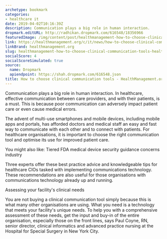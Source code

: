 ```yaml
---
archetype: bookmark
categories:
- healthcare it
date: 2019-04-02T10:16:39Z
description: Communication plays a big role in human interaction.
dropmark.editURL: http://radhikan.dropmark.com/616548/18356966
featuredImage: /img/content/post/healthmanagement-how-to-choose-clinical-communication-tools-healthmanagement-org.png
link: https://healthmanagement.org/c/it/news/how-to-choose-clinical-communication-tools
linkBrand: healthmanagement.org
slug: healthmanagement-how-to-choose-clinical-communication-tools-healthmanagement-org
socialScore: 4
socialScoreSimulated: true
source:
  name: Dropmark
  apiendpoint: https://shah.dropmark.com/616548.json
title: How to choose clinical communication tools - HealthManagement.org
---
```

Communication plays a big role in human interaction. In healthcare, effective communication between care providers, and with their patients, is a must. This is because poor communication can adversely impact patient care or even cause medical errors.
 

The advent of multi-use smartphones and mobile devices, including mobile apps and portals, has afforded doctors and medical staff an easy and fast way to communicate with each other and to connect with patients. For healthcare organisations, it is important to choose the right communication tool and optimise its use for improved patient care.

 
You might also like: Tiered FDA medical device security guidance concerns industry


Three experts offer these best practice advice and knowledgeable tips for healthcare CIOs tasked with implementing communications technology. These recommendations are also useful for those organisations with communications technology already up and running.

 

Assessing your facility's clinical needs

 

You are not buying a clinical communication tool simply because this is what many other organisations are using. What you need is a technology that meets your facility's unique needs. To help you with a comprehensive assessment of these needs, get the input and buy-in of the entire organisation, especially those on the front lines, says Paul Coyne, RN, senior director, clinical informatics and advanced practice nursing at the Hospital for Special Surgery in New York City. 

